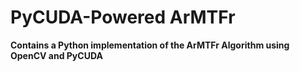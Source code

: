 # PyCUDA-Powered ArMTFr
**Contains a Python implementation of the ArMTFr Algorithm using OpenCV and PyCUDA**
